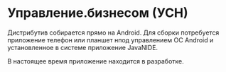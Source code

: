 # Управление.бизнесом (УСН) 

Дистрибутив собирается прямо на Android. Для сборки потребуется приложение телефон или планшет нпод управлением ОС Android и установленное в системе приложение JavaNIDE.

В настоящее время приложение находится в разработке. 
